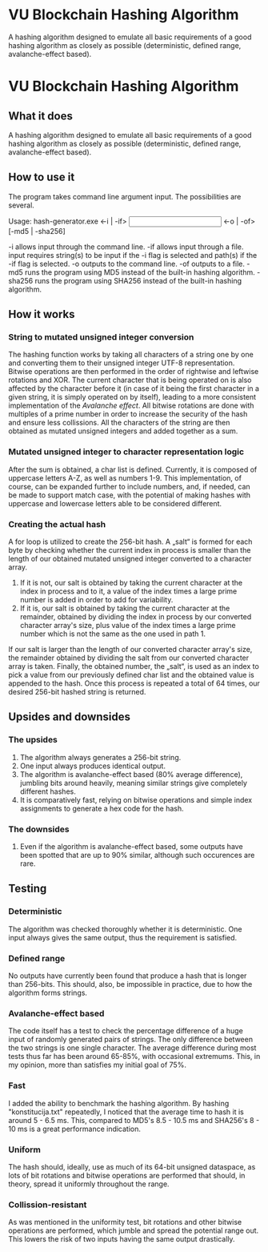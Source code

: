 # VU Blockchain Hashing Algorithm

A hashing algorithm designed to emulate all basic requirements of a good hashing algorithm as closely as possible (deterministic, defined range, avalanche-effect based).

# VU Blockchain Hashing Algorithm

## What it does

A hashing algorithm designed to emulate all basic requirements of a good hashing algorithm as closely as possible (deterministic, defined range, avalanche-effect based).

## How to use it

The program takes command line argument input. The possibilities are several.

Usage: hash-generator.exe <-i | -if> <input> <-o | -of> [-md5 | -sha256]

-i allows input through the command line.
-if allows input through a file.
input requires string(s) to be input if the -i flag is selected and path(s) if the -if flag is selected.
-o outputs to the command line.
-of outputs to a file.
-md5 runs the program using MD5 instead of the built-in hashing algorithm.
-sha256 runs the program using SHA256 instead of the built-in hashing algorithm.

## How it works

### String to mutated unsigned integer conversion

The hashing function works by taking all characters of a string one by one and converting them to their unsigned integer UTF-8 representation. Bitwise operations are then performed in the order of rightwise and leftwise rotations and XOR. The current character that is being operated on is also affected by the character before it (in case of it being the first character in a given string, it is simply operated on by itself), leading to a more consistent implementation of the *Avalanche effect*. All bitwise rotations are done with multiples of a prime number in order to increase the security of the hash and ensure less collissions. All the characters of the string are then obtained as mutated unsigned integers and added together as a sum.

### Mutated unsigned integer to character representation logic

After the sum is obtained, a char list is defined. Currently, it is composed of uppercase letters A-Z, as well as numbers 1-9. This implementation, of course, can be expanded further to include numbers, and, if needed, can be made to support match case, with the potential of making hashes with uppercase and lowercase letters able to be considered different. 

### Creating the actual hash

A for loop is utilized to create the 256-bit hash. A „salt“ is formed for each byte by checking whether the current index in process is smaller than the length of our obtained mutated unsigned integer converted to a character array. 

1. If it is not, our salt is obtained by taking the current character at the index in process and to it, a value of the index times a large prime number is added in order to add for variability. 
2. If it is, our salt is obtained by taking the current character at the remainder, obtained by dividing the index in process by our converted character array's size, plus value of the index times a large prime number which is not the same as the one used in path 1.

If our salt is larger than the length of our converted character array's size, the remainder obtained by dividing the salt from our converted character array is taken. Finally, the obtained number, the „salt“, is used as an index to pick a value from our previously defined char list and the obtained value is appended to the hash. Once this process is repeated a total of 64 times, our desired 256-bit hashed string is returned.

## Upsides and downsides

### The upsides

1. The algorithm always generates a 256-bit string. 
2. One input always produces identical output.
3. The algorithm is avalanche-effect based (80% average difference), jumbling bits around heavily, meaning similar strings give completely different hashes.
4. It is comparatively fast, relying on bitwise operations and simple index assignments to generate a hex code for the hash.

### The downsides

1. Even if the algorithm is avalanche-effect based, some outputs have been spotted that are up to 90% similar, although such occurences are rare.


## Testing

### Deterministic

The algorithm was checked thoroughly whether it is deterministic. One input always gives the same output, thus the requirement is satisfied.

### Defined range

No outputs have currently been found that produce a hash that is longer than 256-bits. This should, also, be impossible in practice, due to how the algorithm forms strings.

### Avalanche-effect based

The code itself has a test to check the percentage difference of a huge input of randomly generated pairs of strings. The only difference between the two strings is one single character. The average difference during most tests thus far has been around 65-85%, with occasional extremums. This, in my opinion, more than satisfies my initial goal of 75%.

### Fast

I added the ability to benchmark the hashing algorithm. By hashing "konstitucija.txt" repeatedly, I noticed that the average time to hash it is around 5 - 6.5 ms. This, compared to MD5's 8.5 - 10.5 ms and SHA256's 8 - 10 ms is a great performance indication.

### Uniform

The hash should, ideally, use as much of its 64-bit unsigned dataspace, as lots of bit rotations and bitwise operations are performed that should, in theory, spread it uniformly throughout the range.

### Collission-resistant

As was mentioned in the uniformity test, bit rotations and other bitwise operations are performed, which jumble and spread the potential range out. This lowers the risk of two inputs having the same output drastically.